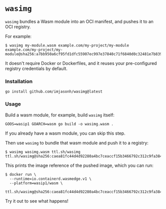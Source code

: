 # `wasimg`

`wasimg` bundles a Wasm module into an OCI manifest, and pushes it to an OCI registry.

For example:

```
$ wasimg my-module.wasm example.com/my-project/my-module
example.com/my-project/my-module@sha256:a7bb950a6cf95fd1dfc55907ec997e37840c71f6840d0c32481e7b8392490022
```

It doesn't require Docker or Dockerfiles, and it reuses your pre-configured registry credentials by default.

### Installation

```
go install github.com/imjasonh/wasimg@latest
```

### Usage

Build a wasm module, for example, build `wasimg` itself:

```
GOOS=wasip1 GOARCH=wasm go build -o wasimg.wasm .
```

If you already have a wasm module, you can skip this step.

Then use `wasimg` to bundle that wasm module and push it to a registry:

```
$ wasimg wasimg.wasm ttl.sh/wasimg
ttl.sh/wasimg@sha256:caea81fc44d4d92280a4bc7ceaccf15b3466792c312c9fa38446f73ce358ee3c
```

This prints the image reference of the pushed image, which you can run:

```
$ docker run \
  --runtime=io.containerd.wasmedge.v1 \
  --platform=wasip1/wasm \
  ttl.sh/wasimg@sha256:caea81fc44d4d92280a4bc7ceaccf15b3466792c312c9fa38446f73ce358ee3c
```

Try it out to see what happens!
